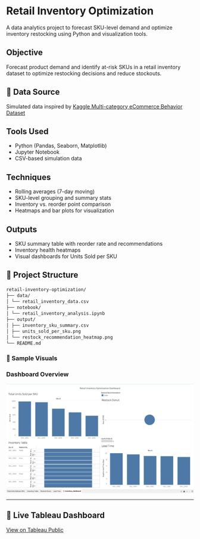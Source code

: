 # Retail Inventory Optimization

A data analytics project to forecast SKU-level demand and optimize inventory restocking using Python and visualization tools.

## Objective
Forecast product demand and identify at-risk SKUs in a retail inventory dataset to optimize restocking decisions and reduce stockouts.

## 📂 Data Source
Simulated data inspired by [Kaggle Multi-category eCommerce Behavior Dataset](https://www.kaggle.com/datasets/mkechinov/ecommerce-behavior-data-from-multi-category-store)


## Tools Used
- Python (Pandas, Seaborn, Matplotlib)
- Jupyter Notebook
- CSV-based simulation data

## Techniques
- Rolling averages (7-day moving)
- SKU-level grouping and summary stats
- Inventory vs. reorder point comparison
- Heatmaps and bar plots for visualization

## Outputs
- SKU summary table with reorder rate and recommendations
- Inventory health heatmaps
- Visual dashboards for Units Sold per SKU

## 📂 Project Structure
```
retail-inventory-optimization/
├── data/
│ └── retail_inventory_data.csv
├── notebook/
│ └── retail_inventory_analysis.ipynb
├── output/
│ ├── inventory_sku_summary.csv
│ ├── units_sold_per_sku.png
│ └── restock_recommendation_heatmap.png
└── README.md
```
### 📸 Sample Visuals

### Dashboard Overview
![Inventory Dashboard](inventory_dashboard.png)

---

## 🔗 Live Tableau Dashboard
[View on Tableau Public](https://public.tableau.com/views/RetailInventoryOptimizationDashboard/Inventory_dashboard)

